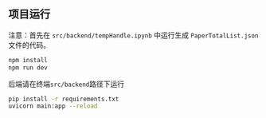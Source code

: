 ## 项目运行

注意：首先在 `src/backend/tempHandle.ipynb` 中运行生成 `PaperTotalList.json` 文件的代码。

```bash
npm install
npm run dev
```

后端请在终端`src/backend`路径下运行

```bash
pip install -r requirements.txt
uvicorn main:app --reload
```

